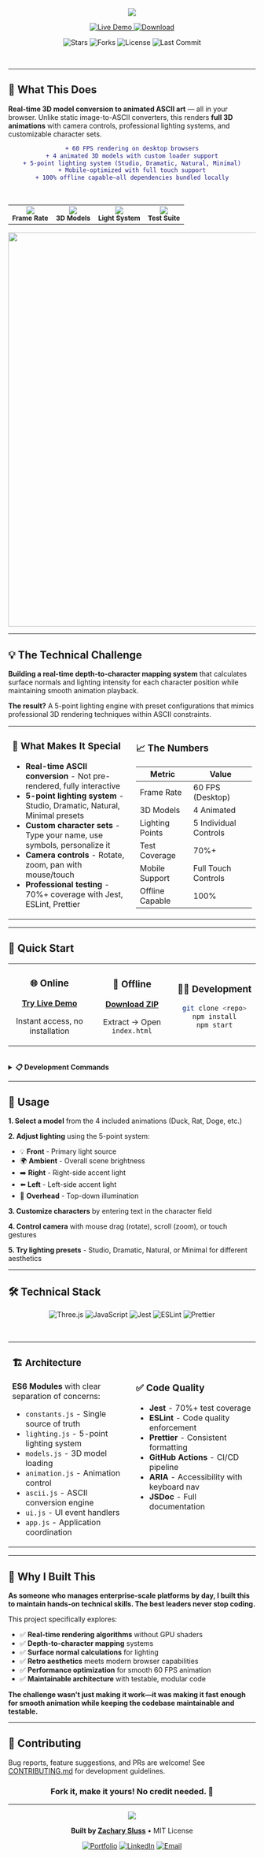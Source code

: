 <div align="center">

<!-- Hero Header -->
<img src="https://capsule-render.vercel.app/api?type=waving&color=gradient&customColorList=6,11,18&height=180&section=header&text=ASCII%203D%20Animator&fontSize=60&fontColor=FFFFFF&animation=twinkling&fontAlignY=30&desc=Transform%203D%20Models%20Into%20Live%20ASCII%20Art&descSize=18&descAlignY=55"/>

<br/>

<!-- Main Action Buttons -->
<p align="center">
  <a href="https://zacsluss.github.io/ASCII_3D_Animator">
    <img src="https://img.shields.io/badge/🎨_TRY-LIVE_DEMO-2d7a3e?style=for-the-badge&labelColor=000000&logo=vercel&logoColor=white" alt="Live Demo"/>
  </a>
  <a href="https://github.com/Zacsluss/ASCII_3D_Animator/archive/refs/heads/main.zip">
    <img src="https://img.shields.io/badge/⬇️_DOWNLOAD-ZIP-0366d6?style=for-the-badge&labelColor=000000&logo=download&logoColor=white" alt="Download"/>
  </a>
</p>

<!-- GitHub Stats Badges -->
<p align="center">
  <img src="https://img.shields.io/github/stars/Zacsluss/ASCII_3D_Animator?style=social" alt="Stars"/>
  <img src="https://img.shields.io/github/forks/Zacsluss/ASCII_3D_Animator?style=social" alt="Forks"/>
  <img src="https://img.shields.io/github/license/Zacsluss/ASCII_3D_Animator?style=flat-square&color=555555" alt="License"/>
  <img src="https://img.shields.io/github/last-commit/Zacsluss/ASCII_3D_Animator?style=flat-square&color=666666" alt="Last Commit"/>
</p>

</div>

<br/>

---

## 🎯 What This Does

**Real-time 3D model conversion to animated ASCII art** — all in your browser. Unlike static image-to-ASCII converters, this renders **full 3D animations** with camera controls, professional lighting systems, and customizable character sets.

<div align="center">

```diff
+ 60 FPS rendering on desktop browsers
+ 4 animated 3D models with custom loader support
+ 5-point lighting system (Studio, Dramatic, Natural, Minimal)
+ Mobile-optimized with full touch support
+ 100% offline capable—all dependencies bundled locally
```

</div>

<br/>

<div align="center">

<!-- Performance Metrics -->
<table>
  <tr>
    <td align="center">
      <img src="https://img.shields.io/badge/Performance-60_FPS-00ff88?style=flat-square&logo=speedtest&logoColor=white"/><br/>
      <sub><b>Frame Rate</b></sub>
    </td>
    <td align="center">
      <img src="https://img.shields.io/badge/Models-4_Animated-0088ff?style=flat-square&logo=threedotjs&logoColor=white"/><br/>
      <sub><b>3D Models</b></sub>
    </td>
    <td align="center">
      <img src="https://img.shields.io/badge/Lighting-5_Point-ff6b6b?style=flat-square&logo=lightbulb&logoColor=white"/><br/>
      <sub><b>Light System</b></sub>
    </td>
    <td align="center">
      <img src="https://img.shields.io/badge/Coverage-70%25-ffd93d?style=flat-square&logo=jest&logoColor=white"/><br/>
      <sub><b>Test Suite</b></sub>
    </td>
  </tr>
</table>

</div>

<div align="center">
<img width="800" src="https://capsule-render.vercel.app/api?type=rect&color=gradient&customColorList=6,11,18&height=2"/>
</div>

---

## 💡 The Technical Challenge

**Building a real-time depth-to-character mapping system** that calculates surface normals and lighting intensity for each character position while maintaining smooth animation playback.

**The result?** A 5-point lighting engine with preset configurations that mimics professional 3D rendering techniques within ASCII constraints.

<table>
<tr>
<td width="50%">

### 🎯 What Makes It Special

- **Real-time ASCII conversion** - Not pre-rendered, fully interactive
- **5-point lighting system** - Studio, Dramatic, Natural, Minimal presets
- **Custom character sets** - Type your name, use symbols, personalize it
- **Camera controls** - Rotate, zoom, pan with mouse/touch
- **Professional testing** - 70%+ coverage with Jest, ESLint, Prettier

</td>
<td width="50%">

### 📈 The Numbers

| Metric          | Value                 |
| --------------- | --------------------- |
| Frame Rate      | 60 FPS (Desktop)      |
| 3D Models       | 4 Animated            |
| Lighting Points | 5 Individual Controls |
| Test Coverage   | 70%+                  |
| Mobile Support  | Full Touch Controls   |
| Offline Capable | 100%                  |

</td>
</tr>
</table>

---

## 🚀 Quick Start

<table>
<tr>
<td width="33%" align="center">

### 🌐 Online

**[Try Live Demo](https://zacsluss.github.io/ASCII_3D_Animator)**

Instant access, no installation

</td>
<td width="33%" align="center">

### 💾 Offline

**[Download ZIP](https://github.com/Zacsluss/ASCII_3D_Animator/archive/refs/heads/main.zip)**

Extract → Open `index.html`

</td>
<td width="33%" align="center">

### 👨‍💻 Development

```bash
git clone <repo>
npm install
npm start
```

</td>
</tr>
</table>

<br/>

<details>
<summary><b>📋 Development Commands</b></summary>

```bash
npm install        # Install dependencies
npm start          # Local dev server
npm test           # Run test suite
npm run lint       # Check code quality
npm run format     # Auto-format code
npm run validate   # Lint + format + test
```

</details>

---

## 🎨 Usage

**1. Select a model** from the 4 included animations (Duck, Rat, Doge, etc.)

**2. Adjust lighting** using the 5-point system:

- 💡 **Front** - Primary light source
- 🌍 **Ambient** - Overall scene brightness
- ➡️ **Right** - Right-side accent light
- ⬅️ **Left** - Left-side accent light
- 🔦 **Overhead** - Top-down illumination

**3. Customize characters** by entering text in the character field

**4. Control camera** with mouse drag (rotate), scroll (zoom), or touch gestures

**5. Try lighting presets** - Studio, Dramatic, Natural, or Minimal for different aesthetics

---

## 🛠️ Technical Stack

<div align="center">

![Three.js](https://img.shields.io/badge/Three.js-000000?style=for-the-badge&logo=three.js&logoColor=white)
![JavaScript](https://img.shields.io/badge/JavaScript-F7DF1E?style=for-the-badge&logo=javascript&logoColor=black)
![Jest](https://img.shields.io/badge/Jest-C21325?style=for-the-badge&logo=jest&logoColor=white)
![ESLint](https://img.shields.io/badge/ESLint-4B32C3?style=for-the-badge&logo=eslint&logoColor=white)
![Prettier](https://img.shields.io/badge/Prettier-F7B93E?style=for-the-badge&logo=prettier&logoColor=black)

</div>

<br/>

<table>
<tr>
<td width="50%">

### 🏗️ Architecture

**ES6 Modules** with clear separation of concerns:

- `constants.js` - Single source of truth
- `lighting.js` - 5-point lighting system
- `models.js` - 3D model loading
- `animation.js` - Animation control
- `ascii.js` - ASCII conversion engine
- `ui.js` - UI event handlers
- `app.js` - Application coordination

</td>
<td width="50%">

### ✅ Code Quality

- **Jest** - 70%+ test coverage
- **ESLint** - Code quality enforcement
- **Prettier** - Consistent formatting
- **GitHub Actions** - CI/CD pipeline
- **ARIA** - Accessibility with keyboard nav
- **JSDoc** - Full documentation

</td>
</tr>
</table>

---

## 💭 Why I Built This

**As someone who manages enterprise-scale platforms by day, I built this to maintain hands-on technical skills. The best leaders never stop coding.**

This project specifically explores:

- ✅ **Real-time rendering algorithms** without GPU shaders
- ✅ **Depth-to-character mapping** systems
- ✅ **Surface normal calculations** for lighting
- ✅ **Retro aesthetics** meets modern browser capabilities
- ✅ **Performance optimization** for smooth 60 FPS animation
- ✅ **Maintainable architecture** with testable, modular code

**The challenge wasn't just making it work—it was making it fast enough for smooth animation while keeping the codebase maintainable and testable.**

---

## 🤝 Contributing

Bug reports, feature suggestions, and PRs are welcome! See [CONTRIBUTING.md](CONTRIBUTING.md) for development guidelines.

<div align="center">

### Fork it, make it yours! No credit needed. 🚀

</div>

---

<div align="center">

<img src="https://capsule-render.vercel.app/api?type=waving&color=gradient&customColorList=6,11,18&height=100&section=footer"/>

**Built by [Zachary Sluss](https://github.com/Zacsluss)** • MIT License

[![Portfolio](https://img.shields.io/badge/🌐_My_Portfolio-00ff88?style=flat-square)](https://zacsluss.github.io/portfolio)
[![LinkedIn](https://img.shields.io/badge/LinkedIn-0077B5?style=flat-square&logo=linkedin&logoColor=white)](https://linkedin.com/in/zacharyjsluss)
[![Email](https://img.shields.io/badge/Email-D14836?style=flat-square&logo=gmail&logoColor=white)](mailto:zacsluss@yahoo.com)

</div>

